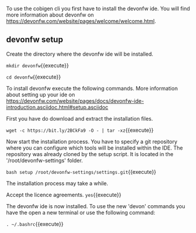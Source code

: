 To use the cobigen cli you first have to install the devonfw ide. You will find more information about devonfw on https://devonfw.com/website/pages/welcome/welcome.html.


## devonfw setup



Create the directory where the devonfw ide will be installed.

`mkdir devonfw`{{execute}}

`cd devonfw`{{execute}}


To install devonfw execute the following commands. More information about setting up your ide on https://devonfw.com/website/pages/docs/devonfw-ide-introduction.asciidoc.html#setup.asciidoc

First you have do download and extract the installation files.

`wget -c https://bit.ly/2BCkFa9 -O - | tar -xz`{{execute}}

Now start the installation process. You have to specify a git repository where you can configure which tools will be installed within the IDE. The repository was already cloned by the setup script. It is located in the '/root/devonfw-settings' folder.

`bash setup /root/devonfw-settings/settings.git`{{execute}}

The installation process may take a while.

Accept the licence agreements.
`yes`{{execute}}

The devonfw ide is now installed. To use the new 'devon' commands you have the open a new terminal or use the following command:

`. ~/.bashrc`{{execute}}

